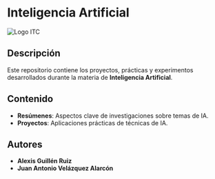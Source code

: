 # Inteligencia Artificial
![Logo ITC]([https://www.example.com/imagen.png](https://www.culiacan.tecnm.mx/wp-content/themes/tecnm/images/logo-itc.svg))

## Descripción

Este repositorio contiene los proyectos, prácticas y experimentos desarrollados durante la materia de **Inteligencia Artificial**.

## Contenido

- **Resúmenes**: Aspectos clave de investigaciones sobre temas de IA.
- **Proyectos**: Aplicaciones prácticas de técnicas de IA.

## Autores

- **Alexis Guillén Ruiz**
- **Juan Antonio Velázquez Alarcón**

